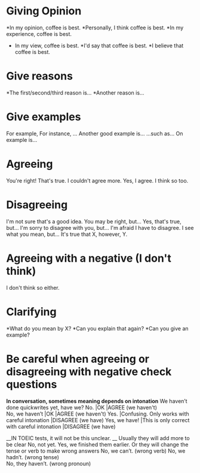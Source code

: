 # Giving Opinion
*In my opinion, coffee is best.
*Personally, I think coffee is best.
*In my experience, coffee is best.
* In my view, coffee is best. 
*I'd say that coffee is best.
*I believe that coffee is best.

# Give reasons
*The first/second/third reason is...
*Another reason is...

# Give examples
For example,
For instance, ...
Another good example is...
...such as...
On example is...

# Agreeing 
You're right!
That's true. 
I couldn't agree more.
Yes, I agree.
I think so too. 

# Disagreeing
I'm not sure that's a good idea.
You may be right, but...
Yes, that's true, but...
I'm sorry to disagree with you, but...
I'm afraid I have to disagree. 
I see what you mean, but...
It's true that X, however, Y. 
# Agreeing with a negative (I don't think)
I don't think so either.

# Clarifying
*What do you mean by X?
*Can you explain that again?
*Can you give an example?

# Be careful when agreeing or disagreeing with negative check questions
__In conversation, sometimes meaning depends on intonation__
We haven’t done quickwrites yet, have we?
    No.             |OK                      |AGREE (we haven't)     
    No, we haven’t  |OK                      |AGREE (we haven't)
    Yes.            |Confusing. Only works with careful intonation    |DISAGREE (we have)
    Yes, we have!   |This is only correct with careful intonation    |DISAGREE (we have)

__IN TOEIC tests, it will not be this unclear. __
Usually they will add more to be clear
    No, not yet.
    Yes, we finished them earlier.
Or they will change the tense or verb to make wrong answers
    No, we can’t.       (wrong verb)
    No, we hadn’t.      (wrong tense)   
    No, they haven’t.   (wrong pronoun)
